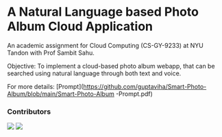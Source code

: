 # A Natural Language based Photo Album Cloud Application

An academic assignment for Cloud Computing (CS-GY-9233) at NYU Tandon with Prof Sambit Sahu.

Objective: To implement a cloud-based photo album webapp, that can be searched using natural language through both text and voice.

For more details: [Prompt](https://github.com/guptaviha/Smart-Photo-Album/blob/main/Smart-Photo-Album
-Prompt.pdf)

### Contributors

[![](https://github.com/guptaviha.png?size=50)](https://github.com/guptaviha)
[![](https://https://github.com/AatmanMantri.png?size=50)](https://https://github.com/AatmanMantri)
